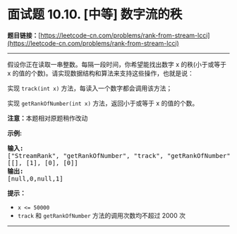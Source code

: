 # 面试题 10.10. [中等] 数字流的秩

**题目链接：**[https://leetcode-cn.com/problems/rank-from-stream-lcci](https://leetcode-cn.com/problems/rank-from-stream-lcci)

---

<div class="content__1Y2H">
 <div class="notranslate">
  <p>假设你正在读取一串整数。每隔一段时间，你希望能找出数字 x 的秩(小于或等于 x 的值的个数)。请实现数据结构和算法来支持这些操作，也就是说：</p> 
  <p>实现 <code>track(int x)</code>&nbsp;方法，每读入一个数字都会调用该方法；</p> 
  <p>实现 <code>getRankOfNumber(int x)</code> 方法，返回小于或等于 x 的值的个数。</p> 
  <p><strong>注意：</strong>本题相对原题稍作改动</p> 
  <p><strong>示例:</strong></p> 
  <pre class="language-text"><strong>输入:</strong>
["StreamRank", "getRankOfNumber", "track", "getRankOfNumber"]
[[], [1], [0], [0]]
<strong>输出:
</strong>[null,0,null,1]
</pre> 
  <p><strong>提示：</strong></p> 
  <ul> 
   <li><code>x &lt;= 50000</code></li> 
   <li><code>track</code>&nbsp;和&nbsp;<code>getRankOfNumber</code> 方法的调用次数均不超过 2000 次</li> 
  </ul> 
 </div>
</div>

---

```

```